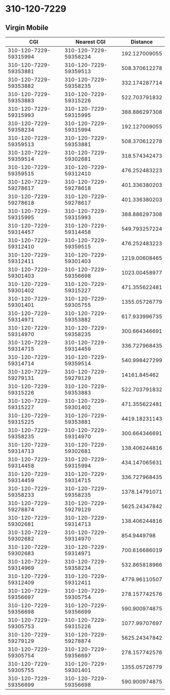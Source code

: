 # 310-120-7229
## Virgin Mobile


| CGI | Nearest CGI | Distance |
|-----|-------------|----------|
| 310-120-7229-59315994 | 310-120-7229-59358234 | 192.127009055 |
| 310-120-7229-59353881 | 310-120-7229-59359513 | 508.370612278 |
| 310-120-7229-59353882 | 310-120-7229-59358235 | 332.174287714 |
| 310-120-7229-59353883 | 310-120-7229-59315226 | 522.703791832 |
| 310-120-7229-59315993 | 310-120-7229-59315995 | 388.886297308 |
| 310-120-7229-59358234 | 310-120-7229-59315994 | 192.127009055 |
| 310-120-7229-59359513 | 310-120-7229-59353881 | 508.370612278 |
| 310-120-7229-59359514 | 310-120-7229-59302681 | 318.574342473 |
| 310-120-7229-59359515 | 310-120-7229-59312410 | 476.252483223 |
| 310-120-7229-59278617 | 310-120-7229-59278618 | 401.336380203 |
| 310-120-7229-59278618 | 310-120-7229-59278617 | 401.336380203 |
| 310-120-7229-59315995 | 310-120-7229-59315993 | 388.886297308 |
| 310-120-7229-59314457 | 310-120-7229-59314458 | 549.793257224 |
| 310-120-7229-59312410 | 310-120-7229-59359515 | 476.252483223 |
| 310-120-7229-59312411 | 310-120-7229-59301403 | 1219.00608465 |
| 310-120-7229-59301403 | 310-120-7229-59356698 | 1023.00458977 |
| 310-120-7229-59301402 | 310-120-7229-59315227 | 471.355622481 |
| 310-120-7229-59301401 | 310-120-7229-59305755 | 1355.05726779 |
| 310-120-7229-59314971 | 310-120-7229-59353882 | 617.933996735 |
| 310-120-7229-59314970 | 310-120-7229-59358235 | 300.664346691 |
| 310-120-7229-59314715 | 310-120-7229-59314459 | 336.727968435 |
| 310-120-7229-59314714 | 310-120-7229-59359514 | 540.998427299 |
| 310-120-7229-59279131 | 310-120-7229-59279129 | 14161.845462 |
| 310-120-7229-59315226 | 310-120-7229-59353883 | 522.703791832 |
| 310-120-7229-59315227 | 310-120-7229-59301402 | 471.355622481 |
| 310-120-7229-59315225 | 310-120-7229-59353881 | 4419.18231143 |
| 310-120-7229-59358235 | 310-120-7229-59314970 | 300.664346691 |
| 310-120-7229-59314713 | 310-120-7229-59302681 | 138.406244816 |
| 310-120-7229-59314458 | 310-120-7229-59315994 | 434.147065631 |
| 310-120-7229-59314459 | 310-120-7229-59314715 | 336.727968435 |
| 310-120-7229-59358233 | 310-120-7229-59358235 | 1378.14791071 |
| 310-120-7229-59278874 | 310-120-7229-59279129 | 5625.24347842 |
| 310-120-7229-59302681 | 310-120-7229-59314713 | 138.406244816 |
| 310-120-7229-59302682 | 310-120-7229-59314970 | 854.9449798 |
| 310-120-7229-59302683 | 310-120-7229-59314971 | 700.616686019 |
| 310-120-7229-59314969 | 310-120-7229-59358234 | 532.865818966 |
| 310-120-7229-59312409 | 310-120-7229-59312411 | 4779.96110507 |
| 310-120-7229-59356697 | 310-120-7229-59305754 | 278.157742576 |
| 310-120-7229-59356698 | 310-120-7229-59356699 | 590.900974875 |
| 310-120-7229-59305753 | 310-120-7229-59315226 | 1077.99707697 |
| 310-120-7229-59279129 | 310-120-7229-59278874 | 5625.24347842 |
| 310-120-7229-59305754 | 310-120-7229-59356697 | 278.157742576 |
| 310-120-7229-59305755 | 310-120-7229-59301401 | 1355.05726779 |
| 310-120-7229-59356699 | 310-120-7229-59356698 | 590.900974875 |

